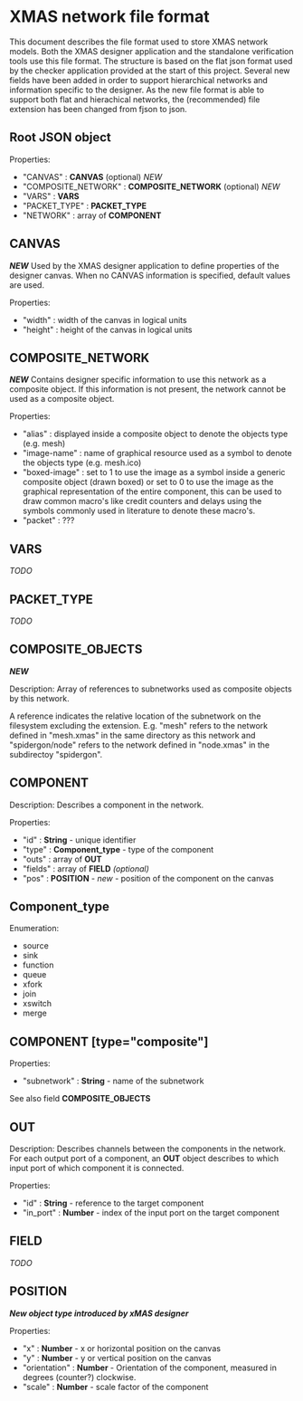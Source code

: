 XMAS network file format
========================

This document describes the file format used to store XMAS network models. Both
the XMAS designer application and the standalone verification tools use this
file format. The structure is based on the flat json format used by the checker
application provided at the start of this project. Several new fields have been
added in order to support hierarchical networks and information specific to the
designer. As the new file format is able to support both flat and hierachical
networks, the (recommended) file extension has been changed from fjson to json.



Root JSON object
----------------

Properties:

* "CANVAS"              : **CANVAS** (optional) *NEW*
* "COMPOSITE_NETWORK"   : **COMPOSITE_NETWORK** (optional) *NEW*
* "VARS"                : **VARS**
* "PACKET_TYPE"         : **PACKET_TYPE**
* "NETWORK"             : array of **COMPONENT**



CANVAS
------

***NEW***
Used by the XMAS designer application to define properties of the designer canvas.
When no CANVAS information is specified, default values are used.

Properties:

* "width"       : width of the canvas in logical units
* "height"      : height of the canvas in logical units


COMPOSITE_NETWORK
-----------------

***NEW***
Contains designer specific information to use this network as a composite object.
If this information is not present, the network cannot be used as a composite object.

Properties:

* "alias"       : displayed inside a composite object to denote the objects type (e.g. mesh)
* "image-name"  : name of graphical resource used as a symbol to denote the objects type (e.g. mesh.ico)
* "boxed-image" : set to 1 to use the image as a symbol inside a generic composite object (drawn boxed)
                  or set to 0 to use the image as the graphical representation of the entire component,
                  this can be used to draw common macro's like credit counters and delays using the symbols
                  commonly used in literature to denote these macro's.
* "packet"      : ???


VARS
----

*TODO*


PACKET_TYPE
-----------

*TODO*

COMPOSITE_OBJECTS
-----------------

***NEW***

Description:
Array of references to subnetworks used as composite objects by this network.

A reference indicates the relative location of the subnetwork on the filesystem excluding the extension.
E.g. "mesh" refers to the network defined in "mesh.xmas" in the same directory as this network and
"spidergon/node" refers to the network defined in "node.xmas" in the subdirectoy "spidergon".



COMPONENT
---------

Description:
Describes a component in the network.

Properties:

* "id"          : **String** - unique identifier
* "type"        : **Component_type** - type of the component
* "outs"        : array of **OUT**
* "fields"      : array of **FIELD** *(optional)*
* "pos"         : **POSITION** - *new* - position of the component on the canvas


Component_type
--------------

Enumeration:

* source
* sink
* function
* queue
* xfork
* join
* xswitch
* merge


COMPONENT [type="composite"]
----------------------------

Properties:

* "subnetwork"  : **String** - name of the subnetwork

See also field **COMPOSITE_OBJECTS**

OUT
---

Description:
Describes channels between the components in the network. For each output port of a component, an **OUT** object describes to which input port of which component it is connected.

Properties:

* "id"          : **String** - reference to the target component
* "in_port"     : **Number** - index of the input port on the target component

FIELD
-----

*TODO*


POSITION
--------

***New object type introduced by xMAS designer***

Properties:

* "x"           : **Number** - x or horizontal position on the canvas
* "y"           : **Number** - y or vertical position on the canvas
* "orientation" : **Number** - Orientation of the component, measured in degrees (counter?) clockwise.
* "scale"       : **Number** - scale factor of the component
